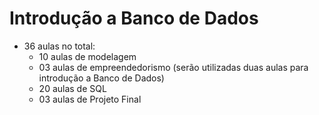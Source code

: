 # Introdução a Banco de Dados
- 36 aulas no total:
    - 10 aulas de modelagem
    - 03 aulas de empreendedorismo 
    (serão utilizadas duas aulas para introdução a Banco de Dados)
    - 20 aulas de SQL
    - 03 aulas de Projeto Final